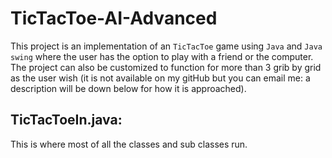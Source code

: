 # TicTacToe-AI-Advanced
This project is an implementation of an `TicTacToe` game using `Java` and `Java swing` where the user has the option to play with a friend or the computer. The project can also be customized to function for more than 3 grib by grid as the user wish (it is not available on my gitHub but you can email me: a description will be down below for how it is approached). 

## TicTacToeIn.java:
This is where most of all the classes and sub classes run.

